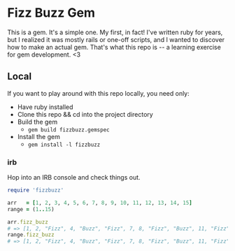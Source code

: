 # Fizz Buzz Gem

This is a gem.
It's a simple one.
My first,
in fact!
I've written ruby for years,
but I realized it was mostly rails or one-off scripts,
and I wanted to discover how to make an actual gem.
That's what this repo is -- a learning exercise for gem development. <3

## Local

If you want to play around with this repo locally,
you need only:

*   Have ruby installed
*   Clone this repo && cd into the project directory
*   Build the gem
    *   `gem build fizzbuzz.gemspec`
*   Install the gem
    *   `gem install -l fizzbuzz`

### irb

Hop into an IRB console and check things out.

```ruby
require 'fizzbuzz'

arr   = [1, 2, 3, 4, 5, 6, 7, 8, 9, 10, 11, 12, 13, 14, 15]
range = (1..15)

arr.fizz_buzz
# => [1, 2, "Fizz", 4, "Buzz", "Fizz", 7, 8, "Fizz", "Buzz", 11, "Fizz", 13, 14, "FizzBuzz"]
range.fizz_buzz
# => [1, 2, "Fizz", 4, "Buzz", "Fizz", 7, 8, "Fizz", "Buzz", 11, "Fizz", 13, 14, "FizzBuzz"]
```
